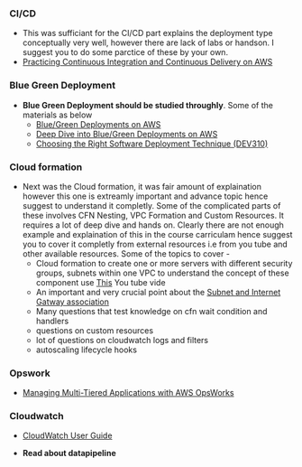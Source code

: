 ### CI/CD
- This was sufficiant for the CI/CD part explains the deployment type conceptually very well, however there are lack of labs or handson. I suggest you to do some parctice of these by your own.
- [Practicing Continuous Integration and Continuous Delivery on AWS](https://d0.awsstatic.com/whitepapers/DevOps/practicing-continuous-integration-continuous-delivery-on-AWS.pdf)

### Blue Green Deployment
- **Blue Green Deployment should be studied throughly**. Some of the materials as below
	- [Blue/Green Deployments on AWS](https://d0.awsstatic.com/whitepapers/AWSBlueGreen_Deployments.pdf)
	- [Deep Dive into Blue/Green Deployments on AWS](https://www.youtube.com/watch?v=aX54mhZbN58&feature=youtu.be)
	- [Choosing the Right Software Deployment Technique (DEV310)](https://www.youtube.com/watch?v=bSXRF1poE8g)

### Cloud formation
- Next was the Cloud formation, it was fair amount of explaination however this one is extreamly important and advance topic hence suggest to understand it completly. Some of the complicated parts of these involves CFN Nesting, VPC Formation and Custom Resources. It requires a lot of deep dive and hands on. Clearly there are not enough example and explaination of this in the course carriculam hence suggest you to cover it completly from external resources i.e from you tube and other available resources. Some of the topics to cover -
	- Cloud formation to create one or more servers with different security groups, subnets within one VPC to understand the concept of these component use [This](https://www.youtube.com/watch?v=fpxDGU2KdkA) You tube vide
	- An important and very crucial point about the [Subnet and Internet Gatway association](https://stackoverflow.com/questions/42437814/cloudformation-vpc-routing-table-with-no-route-for-internet-gateway)
	- Many questions that test knowledge on cfn wait condition and handlers
	- questions on custom resources
	- lot of questions on cloudwatch logs and filters
	- autoscaling lifecycle hooks

### Opswork
- [Managing Multi-Tiered Applications with AWS OpsWorks](https://d0.awsstatic.com/whitepapers/managing-multi-tiered-web-applications-with-opsworks.pdf)
	
### Cloudwatch 
- [CloudWatch User Guide](http://docs.amazonaws.cn/en_us/AmazonCloudWatch/latest/monitoring/)

- **Read about datapipeline**